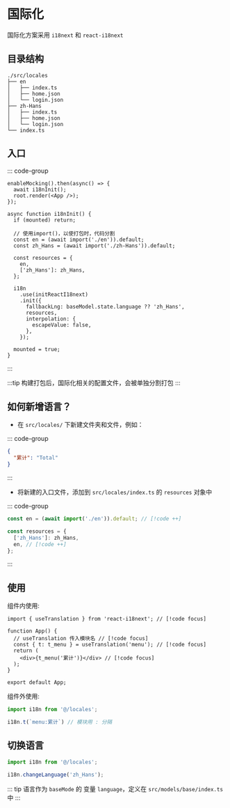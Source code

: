 # 国际化

国际化方案采用 `i18next` 和 `react-i18next`

## 目录结构

```shell
./src/locales
├── en
│   ├── index.ts
│   ├── home.json
│   └── login.json
├── zh-Hans
│   ├── index.ts
│   ├── home.json
│   └── login.json
└── index.ts
```

## 入口

::: code-group

```tsx [src/main.tsx]
enableMocking().then(async() => {
  await i18nInit();
  root.render(<App />);
});
```

```tsx [src/locales/index.ts]
async function i18nInit() {
  if (mounted) return;

  // 使用import()，以使打包时，代码分割
  const en = (await import('./en')).default;
  const zh_Hans = (await import('./zh-Hans')).default;

  const resources = {
    en,
    ['zh_Hans']: zh_Hans,
  };

  i18n
    .use(initReactI18next)
    .init({
      fallbackLng: baseModel.state.language ?? 'zh_Hans',
      resources,
      interpolation: {
        escapeValue: false,
      },
    });

  mounted = true;
}
```

:::

:::tip
构建打包后，国际化相关的配置文件，会被单独分割打包
:::

## 如何新增语言？

- 在 `src/locales/` 下新建文件夹和文件，例如：

::: code-group

```json [src/locales/en/menu.ts]
{
  "累计": "Total"
}
```

:::

- 将新建的入口文件，添加到 `src/locales/index.ts` 的 `resources` 对象中

::: code-group

```ts [src/locales/index.ts]
const en = (await import('./en')).default; // [!code ++]

const resources = {
  ['zh_Hans']: zh_Hans,
  en, // [!code ++]
};
```

:::

## 使用

组件内使用:

```tsx
import { useTranslation } from 'react-i18next'; // [!code focus]

function App() {
  // useTranslation 传入模块名 // [!code focus]
  const { t: t_menu } = useTranslation('menu'); // [!code focus]
  return (
    <div>{t_menu('累计')}</div> // [!code focus]
  );
}

export default App;
```

组件外使用:

```ts
import i18n from '@/locales';

i18n.t(`menu:累计`) // 模块用 : 分隔
```

## 切换语言

```ts
import i18n from '@/locales';

i18n.changeLanguage('zh_Hans');
```

::: tip
语言作为 `baseMode` 的 变量 `language`，定义在 `src/models/base/index.ts` 中
:::
